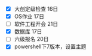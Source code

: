 - [x] 大创定级检查 16日
- [x] OS作业 17日
- [ ] 软件工程开会 21日
- [x] 数据库 17日
- [ ] 六级报名 20日
- [x] powershell下7版本，设置主题